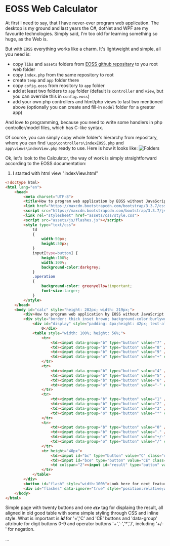 # EOSS Web Calculator

At first I need to say, that I have never-ever program web application. The desktop is my ground and last years the C#, dotNet and WPF are my favourite technologies. Simply said, I'm too old for learning something so huge, as the Web is.

But with `EOSS` everything works like a charm. It's lightweight and simple, all you need is:

- copy `libs` and `assets` folders from [EOSS github repositary](https://github.com/Durisvk/EOSS2) to you root web folder
- copy `index.php` from the same repository to root
- create `temp` and `app` folder there
- copy `cofig.eoss` from reository to `app` folder
- add at least two folders to `app` folder (default is `controller` and `view`, but you can override this in `config.eoss`)
- add your own php controllers and html/php views to last two mentioned above (optionally you can create and fill-in `model` folder for a greater app)

And love to programming, because you need to write some handlers in php controller/model files, which has C-like syntax.

Of course, you can simply copy whole folder's hierarchy from repositary, where you can find `\app\controllers\indexEOSS.php` and `app\views\indexView.php` ready to use. Here is how it looks like:
![Folders](https://github.com/ondrej11/EOSS-Web-Calculator/blob/master/Folders.jpg)

Ok, let's look to the Calculator, the way of work is simply straightforward according to the EOSS documentation:

1. I started with html view "indexView.html"

```html
<!doctype html>
<html lang="en">
    <head>
        <meta charset="UTF-8">
        <title>How to program web application by EOSS without JavaScript...</title>
        <link href="https://maxcdn.bootstrapcdn.com/bootstrap/3.3.7/css/bootstrap.min.css" rel="stylesheet" integrity="sha384-BVYiiSIFeK1dGmJRAkycuHAHRg32OmUcww7on3RYdg4Va+PmSTsz/K68vbdEjh4u" crossorigin="anonymous">
        <script src="https://maxcdn.bootstrapcdn.com/bootstrap/3.3.7/js/bootstrap.min.js" integrity="sha384-Tc5IQib027qvyjSMfHjOMaLkfuWVxZxUPnCJA7l2mCWNIpG9mGCD8wGNIcPD7Txa" crossorigin="anonymous"></script>
        <link rel="stylesheet" href="assets/css/style.css">
        <script src="assets/js/flashes.js"></script>
        <style type="text/css">
            td
            {
                width:50px;
                height:50px;
            }
            input[type=button] {
                height:100%;
                width:100%;
                background-color:darkgrey;
            }
            .operation
            {
                background-color: greenyellow!important;           
                font-size:larger;
            }
        </style>
    </head>
    <body id="calc" style="height: 282px; width: 219px;">
        <div>How to program web application by EOSS without JavaScript:</div>
        <div style="border: thick inset brown; background-color:burlywood">
            <div id="display" style="padding: 4px;height: 42px; text-align: right; font-size: x-large; font-weight: 700; border:1px solid black; background-color: #00FFFF;">
                0</div>
            <table style="width: 100%; height: 56%;">
                <tr>
                    <td><input data-group="b" type="button" value="7" /></td>
                    <td><input data-group="b" type="button" value="8" /></td>
                    <td><input data-group="b" type="button" value="9" /></td>
                    <td><input data-group="o" type="button" value="+" class="operation" /></td>
                </tr>
                <tr>
                    <td><input data-group="b" type="button" value="4" /></td>
                    <td><input data-group="b" type="button" value="5" /></td>
                    <td><input data-group="b" type="button" value="6" /></td>
                    <td><input data-group="o" type="button" value="-" class="operation" /></td>
                </tr>
                <tr>
                    <td><input data-group="b" type="button" value="1" /></td>
                    <td><input data-group="b" type="button" value="2" /></td>
                    <td><input data-group="b" type="button" value="3" /></td>
                    <td><input data-group="o" type="button" value="*" class="operation" /></td>
                </tr>
                <tr>
                    <td><input data-group="b" type="button" value="0" /></td>
                    <td><input data-group="b" type="button" value="." /></td>
                    <td><input data-group="o" type="button" value="+/-" class="operation" /></td>
                    <td><input data-group="o" type="button" value="/" class="operation" /></td>
                </tr>
                <tr height="40px">
                    <td><input id="bc" type="button" value="C" class="operation" style="background-color:deeppink!important" /></td>
                    <td><input id="bce" type="button" value="CE" class="operation" style="background-color:darkorange!important" /></td>
                    <td colspan="2"><input id="result" type="button" value="=" style="background-color:lightseagreen; font-weight:bold; font-size:large" /></td>
                </tr>
            </table>
        </div>
        <button id="flash" style="width:100%">Look here for next features...</button>
        <div id="flashes" data-ignore="true" style="position:relative;width:100%;left:0;margin-left:0"></div>  
    </body>
</html>
```

Simple page with twenty buttons and one ***`div`*** tag for displaing the result, all aligned in old good table with some simple styling through CSS and inline style.
What is important is ***id*** for '=','C' and 'CE' buttons and 'data-group' attribute for digit buttons 0-9 and operator buttons '+','-','*','/', including '+/-' for negation. 

...